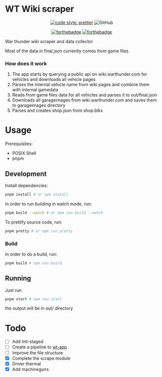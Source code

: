 # WT Wiki scraper
<p align="center">
  <a href="https://github.com/prettier/prettier"><img alt="code style: prettier" src="https://img.shields.io/badge/code_style-prettier-ff69b4.svg"></a>
  <img alt="GitHub" src="https://img.shields.io/github/license/natgo/wt-wiki-scraper">
</p>

<p align="center">
  <a href="https://forthebadge.com/"><img src="https://forthebadge.com/images/badges/made-with-typescript.svg" alt="forthebadge"/></a>
  <a href="https://forthebadge.com/"><img src="https://forthebadge.com/images/badges/open-source.svg" alt="forthebadge"/></a>
</p>
War thunder wiki scraper and data collector

Most of the data in final.json currently comes from game files

### How does it work
1. The app starts by querying a public api on wiki.warthunder.com for vehicles and downloads all vehicle pages
2. Parses the internal vehicle name from wiki pages and combine them with internal gamedata
3. Reads from game files data for all vehicles and parses it to out/final.json 
4. Downloads all garageimages from wiki.warthunder.com and saves them to garageimages directory
5. Parses and creates shop.json from shop.blkx

# Usage

Prerequisites:
- POSIX Shell
- pnpm

## Development

Install dependencies:

```bash
pnpm install # or npm install
```

In order to run building in watch mode, run:

```bash
pnpm build --watch # or npm run build --watch
```


To prettify source code, run:

```bash
pnpm pretty # or npm run pretty
```

### Build

In order to do a build, run:

```bash
pnpm build # npm run build
```

## Running

Just run 

```bash
pnpm start # npm run start
```

the output will be in out/ directory

# Todo
- [ ] Add lint-staged
- [ ] Create a pipeline to [wt-app](https://github.com/natgo/wt-app)
- [ ] Improve the file structure
- [x] Complete the scrape module
- [x] Driver thermal
- [x] Add machineguns

